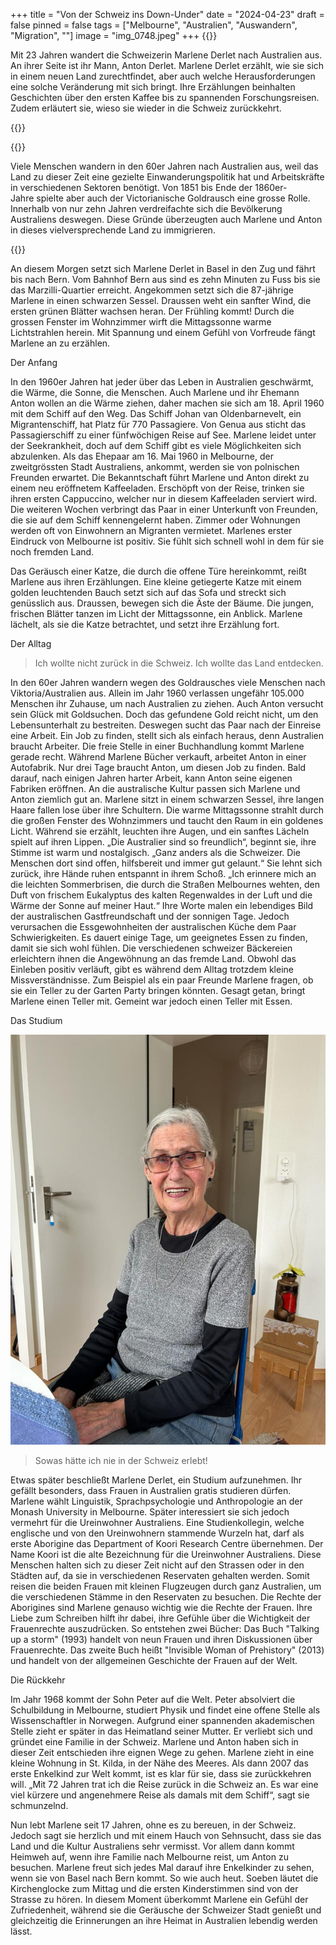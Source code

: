 +++
title = "Von der Schweiz ins Down-Under"
date = "2024-04-23"
draft = false
pinned = false
tags = ["Melbourne", "Australien", "Auswandern", "Migration", ""]
image = "img_0748.jpeg"
+++
{{<lead>}}

Mit 23 Jahren wandert die Schweizerin Marlene Derlet nach Australien aus. An ihrer Seite ist ihr Mann, Anton Derlet. Marlene Derlet erzählt, wie sie sich in einem neuen Land zurechtfindet, aber auch welche Herausforderungen eine solche Veränderung mit sich bringt. Ihre Erzählungen beinhalten Geschichten über den  ersten Kaffee bis zu spannenden Forschungsreisen. Zudem erläutert sie, wieso sie wieder in die Schweiz zurückkehrt.

{{</lead>}}

{{<box>}}

Viele Menschen wandern in den 60er Jahren nach Australien aus, weil das Land zu dieser Zeit eine gezielte Einwanderungspolitik hat und Arbeitskräfte in verschiedenen Sektoren benötigt. Von 1851 bis Ende der 1860er-Jahre spielte aber auch der Victorianische Goldrausch eine grosse Rolle. Innerhalb von nur zehn Jahren verdreifachte sich die Bevölkerung Australiens deswegen. Diese Gründe überzeugten auch Marlene und Anton in dieses vielversprechende Land zu immigrieren.

{{</box>}}

An diesem Morgen setzt sich Marlene Derlet in Basel in den Zug und fährt bis nach Bern. Vom Bahnhof Bern aus sind es zehn Minuten zu Fuss bis sie das Marzilli-Quartier erreicht. Angekommen setzt sich die 87-jährige Marlene in einen schwarzen Sessel. Draussen weht ein sanfter Wind, die ersten grünen Blätter wachsen heran. Der Frühling kommt! Durch die grossen Fenster im Wohnzimmer wirft die Mittagssonne warme Lichtstrahlen herein. Mit Spannung und einem Gefühl von Vorfreude fängt Marlene an zu erzählen.

Der Anfang

In den 1960er Jahren hat jeder über das Leben in Australien geschwärmt, die Wärme, die Sonne, die Menschen. Auch Marlene und ihr Ehemann Anton wollen an die Wärme ziehen, daher machen sie sich am 18. April 1960 mit dem Schiff auf den Weg. Das Schiff Johan van Oldenbarnevelt, ein Migrantenschiff, hat Platz für 770 Passagiere. Von Genua aus sticht das Passagierschiff zu einer fünfwöchigen Reise auf See. Marlene leidet unter der Seekrankheit, doch auf dem Schiff gibt es viele Möglichkeiten sich abzulenken. Als das Ehepaar am 16. Mai 1960 in Melbourne, der zweitgrössten Stadt Australiens, ankommt, werden sie von polnischen Freunden erwartet. Die Bekanntschaft führt Marlene und Anton direkt zu einem neu eröffnetem Kaffeeladen. Erschöpft von der Reise, trinken sie ihren ersten Cappuccino, welcher nur in diesem Kaffeeladen serviert wird. Die weiteren Wochen verbringt das Paar in einer Unterkunft von Freunden, die sie auf dem Schiff kennengelernt haben. Zimmer oder Wohnungen werden oft von Einwohnern an Migranten vermietet. Marlenes erster Eindruck von Melbourne ist positiv. Sie fühlt sich schnell wohl in dem für sie noch fremden Land.

Das Geräusch einer Katze, die durch die offene Türe hereinkommt, reißt Marlene aus ihren Erzählungen. Eine kleine getiegerte Katze mit einem golden leuchtenden Bauch setzt sich auf das Sofa und streckt sich genüsslich aus. Draussen, bewegen sich die Äste der Bäume. Die jungen, frischen Blätter tanzen im Licht der Mittagssonne, ein Anblick. Marlene lächelt, als sie die Katze betrachtet, und setzt ihre Erzählung fort.

Der Alltag

> Ich wollte nicht zurück in die Schweiz. Ich wollte das Land entdecken.

In den 60er Jahren wandern wegen des Goldrausches viele Menschen nach Viktoria/Australien aus. Allein im Jahr 1960 verlassen ungefähr 105.000 Menschen ihr Zuhause, um nach Australien zu ziehen. Auch Anton versucht sein Glück mit Goldsuchen. Doch das gefundene Gold reicht nicht, um den Lebensunterhalt zu bestreiten. Deswegen sucht das Paar nach der Einreise eine Arbeit. Ein Job zu finden, stellt sich als einfach heraus, denn Australien braucht Arbeiter. Die freie Stelle in einer Buchhandlung kommt Marlene gerade recht. Während Marlene Bücher verkauft, arbeitet Anton in einer Autofabrik. Nur drei Tage braucht Anton, um diesen Job zu finden. Bald darauf, nach einigen Jahren harter Arbeit, kann Anton seine eigenen Fabriken eröffnen. An die australische Kultur passen sich Marlene und Anton ziemlich gut an.  Marlene sitzt in einem schwarzen Sessel, ihre langen Haare fallen lose über ihre Schultern. Die warme Mittagssonne strahlt durch die großen Fenster des Wohnzimmers und taucht den Raum in ein goldenes Licht. Während sie erzählt, leuchten ihre Augen, und ein sanftes Lächeln spielt auf ihren Lippen. „Die Australier sind so freundlich“, beginnt sie, ihre Stimme ist warm und nostalgisch. „Ganz anders als die Schweizer. Die Menschen dort sind offen, hilfsbereit und immer gut gelaunt.“ Sie lehnt sich zurück, ihre Hände ruhen entspannt in ihrem Schoß. „Ich erinnere mich an die leichten Sommerbrisen, die durch die Straßen Melbournes wehten, den Duft von frischem Eukalyptus des kalten Regenwaldes in der Luft und die Wärme der Sonne auf meiner Haut.“ Ihre Worte malen ein lebendiges Bild der australischen Gastfreundschaft und der sonnigen Tage. Jedoch verursachen die Essgewohnheiten der australischen Küche dem Paar Schwierigkeiten. Es dauert einige Tage, um geeignetes Essen zu finden, damit sie sich wohl fühlen. Die verschiedenen schweizer Bäckereien erleichtern ihnen die Angewöhnung an das fremde Land. Obwohl das Einleben positiv verläuft, gibt es während dem  Alltag trotzdem kleine Missverständnisse. Zum Beispiel als ein paar Freunde Marlene fragen, ob sie ein Teller zu der Garten Party bringen könnten. Gesagt getan, bringt Marlene einen Teller mit. Gemeint war jedoch einen Teller mit Essen. 

Das Studium

![Marlene Derlet, geboren 14.09.1936, ist in den 60ern nach Australien Melbourne ausgewandert. 2008 kam sie wegen ihren Enkelkindern wieder zurück in die Schweiz. Heute lebt sie in einer kleinen Wohnung auserhalb von Basel.](img_2759.jpeg)

> Sowas hätte ich nie in der Schweiz erlebt!

Etwas später beschließt Marlene Derlet, ein Studium aufzunehmen. Ihr gefällt besonders, dass Frauen in Australien gratis studieren dürfen. Marlene wählt Linguistik, Sprachpsychologie und Anthropologie an der Monash University in Melbourne. Später interessiert sie sich jedoch vermehrt für die Ureinwohner Australiens. Eine Studienkollegin, welche englische und von den Ureinwohnern stammende Wurzeln hat,  darf als erste Aborigine das Department of Koori Research Centre übernehmen. Der Name Koori ist die alte Bezeichnung für die Ureinwohner Australiens. Diese Menschen halten sich zu dieser Zeit nicht auf den Strassen oder in den Städten auf, da sie in verschiedenen Reservaten gehalten werden. Somit reisen die beiden Frauen mit kleinen Flugzeugen durch ganz Australien, um die verschiedenen Stämme in den Reservaten zu besuchen. Die Rechte der Aborigines sind Marlene genauso wichtig wie die Rechte der Frauen. Ihre Liebe zum Schreiben hilft ihr dabei, ihre Gefühle über die Wichtigkeit der Frauenrechte auszudrücken. So entstehen zwei Bücher: Das Buch "Talking up a storm" (1993) handelt von neun Frauen und ihren Diskussionen über Frauenrechte. Das zweite Buch heißt "Invisible Woman of Prehistory" (2013) und handelt von der allgemeinen Geschichte der Frauen auf der Welt.

Die Rückkehr

Im Jahr 1968 kommt der Sohn Peter auf die Welt. Peter absolviert die Schulbildung in Melbourne, studiert Physik  und findet eine offene Stelle als Wissenschaftler in Norwegen. Aufgrund einer spannenden akademischen Stelle zieht er später in das Heimatland seiner Mutter. Er verliebt sich und gründet eine Familie in der Schweiz. Marlene und Anton haben sich in dieser Zeit entschieden ihre eignen Wege zu gehen. Marlene zieht in eine kleine Wohnung in St. Kilda, in der Nähe des Meeres. Als dann 2007 das erste Enkelkind zur Welt kommt, ist es klar für sie, dass sie zurückkehren will. „Mit 72 Jahren trat ich die Reise zurück in die Schweiz an. Es war eine viel kürzere und angenehmere Reise als damals mit dem Schiff“, sagt sie schmunzelnd.

Nun lebt Marlene seit 17 Jahren, ohne es zu bereuen, in der Schweiz. Jedoch sagt sie herzlich und mit einem Hauch von Sehnsucht, dass sie das Land und die Kultur Australiens sehr vermisst. Vor allem dann kommt Heimweh auf, wenn ihre Familie nach Melbourne reist, um Anton zu besuchen. Marlene freut sich jedes Mal darauf ihre Enkelkinder zu sehen, wenn sie von Basel nach Bern kommt. So wie auch heut. Soeben läutet die Kirchenglocke zum Mittag und die ersten Kinderstimmen sind von der Strasse zu hören. In diesem Moment überkommt Marlene ein Gefühl der Zufriedenheit, während sie die Geräusche der Schweizer Stadt genießt und gleichzeitig die Erinnerungen an ihre Heimat in Australien lebendig werden lässt.